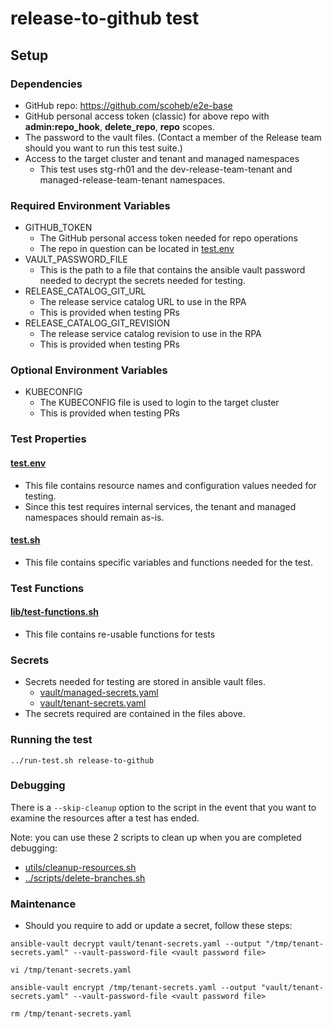 # release-to-github test
## Setup
### Dependencies
* GitHub repo: https://github.com/scoheb/e2e-base
* GitHub personal access token (classic) for above repo with **admin:repo_hook**, **delete_repo**, **repo** scopes.
* The password to the vault files. (Contact a member of the Release team should you want to run this
  test suite.)
* Access to the target cluster and tenant and managed namespaces
  * This test uses stg-rh01 and the dev-release-team-tenant and managed-release-team-tenant namespaces.
### Required Environment Variables
- GITHUB_TOKEN
  - The GitHub personal access token needed for repo operations
  - The repo in question can be located in [test.env](test.env)
- VAULT_PASSWORD_FILE
  - This is the path to a file that contains the ansible vault
    password needed to decrypt the secrets needed for testing.
- RELEASE_CATALOG_GIT_URL
  - The release service catalog URL to use in the RPA
  - This is provided when testing PRs
- RELEASE_CATALOG_GIT_REVISION
  - The release service catalog revision to use in the RPA
  - This is provided when testing PRs
### Optional Environment Variables
- KUBECONFIG
  - The KUBECONFIG file is used to login to the target cluster
  - This is provided when testing PRs 
### Test Properties
#### [test.env](test.env)
- This file contains resource names and configuration values needed for testing.
- Since this test requires internal services, the tenant and managed namespaces
  should remain as-is.
#### [test.sh](test.sh)
- This file contains specific variables and functions needed for the test.
### Test Functions
#### [lib/test-functions.sh](../lib/test-functions.sh)
- This file contains re-usable functions for tests
### Secrets
- Secrets needed for testing are stored in ansible vault files.
  - [vault/managed-secrets.yaml](vault/managed-secrets.yaml)
  - [vault/tenant-secrets.yaml](vault/tenant-secrets.yaml)
- The secrets required are contained in the files above.
### Running the test

```shell
../run-test.sh release-to-github
```

### Debugging

There is a `--skip-cleanup` option to the script in the event that you want to examine the resources
after a test has ended.

Note: you can use these 2 scripts to clean up when you are completed debugging:
* [utils/cleanup-resources.sh](utils/cleanup-resources.sh)
* [../scripts/delete-branches.sh](../scripts/delete-branches.sh)

### Maintenance
- Should you require to add or update a secret, follow these steps:
```shell
ansible-vault decrypt vault/tenant-secrets.yaml --output "/tmp/tenant-secrets.yaml" --vault-password-file <vault password file>
```

```shell
vi /tmp/tenant-secrets.yaml
```

```shell
ansible-vault encrypt /tmp/tenant-secrets.yaml --output "vault/tenant-secrets.yaml" --vault-password-file <vault password file>
```

```shell
rm /tmp/tenant-secrets.yaml
```
